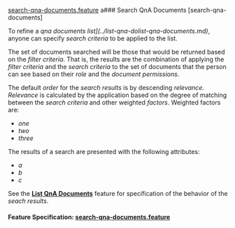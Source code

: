 [search-qna-documents.feature](./search-qna-documents.feature) a### Search QnA Documents [search-qna-documents]

To refine a *qna documents list](../list-qna-dolist-qna-documents.md)*, anyone can specify *search criteria* to be applied to the list.

The set of documents searched will be those that would be returned based on the *filter criteria*. That is, the results are the combination of applying the *filter criteria* and the *search criteria* to the set of documents that the person can see based on their *role* and the *document permissions*.

The default *order* for the *search results* is by descending *relevance*. *Relevance* is calculated by the application based on the degree of matching between the *search criteria* and other weighted *factors*. Weighted factors are:

- *one*
- *two*
- *three*

The results of a search are presented with the following attributes:

- *a*
- *b*
- *c*

See the **[List QnA Documents](../list-qna-documents/list-qna-documents.md)** feature for specification of the behavior of the *seach results*.

#### Feature Specification: [search-qna-documents.feature](./search-qna-documents.feature)
